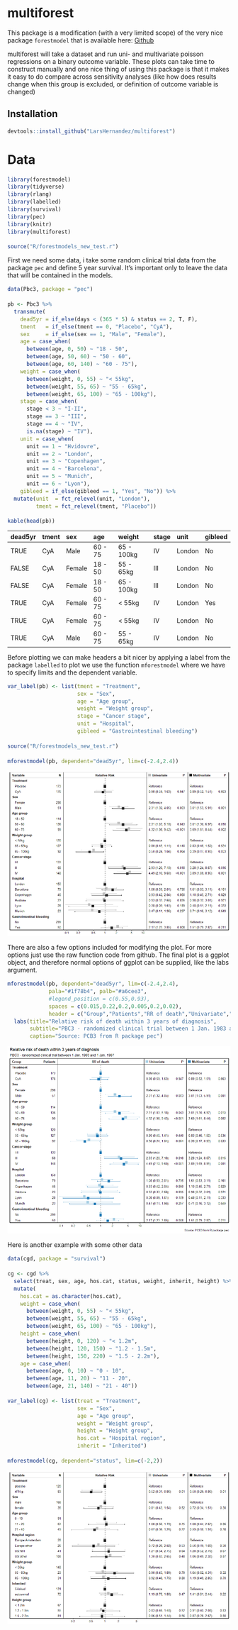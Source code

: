
<!-- README.md is generated from README.Rmd. Please edit that file -->

# multiforest

This package is a modification (with a very limited scope) of the very
nice package `forestmodel` that is available here:
[Github](https://github.com/NikNakk/forestmodel)

multiforest will take a dataset and run uni- and multivariate poisson
regressions on a binary outcome variable. These plots can take time to
construct manually and one nice thing of using this package is that it
makes it easy to do compare across sensitivity analyses (like how does
results change when this group is excluded, or definition of outcome
variable is changed)

## Installation

``` r
devtools::install_github("LarsHernandez/multiforest")
```

# Data

``` r
library(forestmodel)
library(tidyverse)
library(rlang)
library(labelled)
library(survival)
library(pec)
library(knitr)
library(multiforest)

source("R/forestmodels_new_test.r")
```

First we need some data, i take some random clinical trial data from the
package `pec` and define 5 year survival. It’s important only to leave
the data that will be contained in the models.

``` r
data(Pbc3, package = "pec")

pb <- Pbc3 %>%
  transmute(
    dead5yr = if_else(days < (365 * 5) & status == 2, T, F),
    tment   = if_else(tment == 0, "Placebo", "CyA"),    
    sex     = if_else(sex == 1, "Male", "Female"),
    age = case_when(
      between(age, 0, 50) ~ "18 - 50",
      between(age, 50, 60) ~ "50 - 60",
      between(age, 60, 140) ~ "60 - 75"),
    weight = case_when(
      between(weight, 0, 55) ~ "< 55kg",
      between(weight, 55, 65) ~ "55 - 65kg",
      between(weight, 65, 100) ~ "65 - 100kg"),
    stage = case_when(
      stage < 3 ~ "I-II",
      stage == 3 ~ "III",
      stage == 4 ~ "IV",
      is.na(stage) ~ "IV"),
    unit = case_when(
      unit == 1 ~ "Hvidovre",
      unit == 2 ~ "London",
      unit == 3 ~ "Copenhagen",
      unit == 4 ~ "Barcelona",
      unit == 5 ~ "Munich",
      unit == 6 ~ "Lyon"),
    gibleed = if_else(gibleed == 1, "Yes", "No")) %>%
  mutate(unit  = fct_relevel(unit, "London"),
         tment = fct_relevel(tment, "Placebo"))

kable(head(pb))
```

| dead5yr | tment | sex    | age     | weight     | stage | unit   | gibleed |
|:--------|:------|:-------|:--------|:-----------|:------|:-------|:--------|
| TRUE    | CyA   | Male   | 60 - 75 | 65 - 100kg | IV    | London | No      |
| FALSE   | CyA   | Female | 18 - 50 | 55 - 65kg  | III   | London | No      |
| FALSE   | CyA   | Female | 18 - 50 | 65 - 100kg | III   | London | No      |
| TRUE    | CyA   | Female | 60 - 75 | &lt; 55kg  | IV    | London | Yes     |
| TRUE    | CyA   | Female | 60 - 75 | &lt; 55kg  | IV    | London | No      |
| TRUE    | CyA   | Male   | 60 - 75 | 55 - 65kg  | IV    | London | No      |

Before plotting we can make headers a bit nicer by applying a label from
the package `labelled` to plot we use the function `mforestmodel` where
we have to specify limits and the dependent variable.

``` r
var_label(pb) <- list(tment = "Treatment",
                      sex = "Sex",
                      age = "Age group",
                      weight = "Weight group",
                      stage = "Cancer stage",
                      unit = "Hospital",
                      gibleed = "Gastrointestinal bleeding")

source("R/forestmodels_new_test.r")

mforestmodel(pb, dependent="dead5yr", lim=c(-2.4,2.4))
```

![](man/figures/README-unnamed-chunk-5-1.png)<!-- -->

There are also a few options included for modifying the plot. For more
options just use the raw function code from gíthub. The final plot is a
ggplot object, and therefore normal options of ggplot can be supplied,
like the labs argument.

``` r
mforestmodel(pb, dependent="dead5yr", lim=c(-2.4,2.4), 
             pala="#1f78b4", palb="#a6cee3", 
             #legend_position = c(0.55,0.93), 
             spaces = c(0.015,0.22,0.2,0.005,0.2,0.02),
             header = c("Group","Patients","RR of death","Univariate","P","Multivariate","P")) + 
  labs(title="Relative risk of death within 3 years of diagnosis",
       subtitle="PBC3 - randomized clinical trial between 1 Jan. 1983 and 1 Jan. 1987 ",
       caption="Source: PCB3 from R package pec")
```

![](man/figures/README-unnamed-chunk-6-1.png)<!-- -->

Here is another example with some other data

``` r
data(cgd, package = "survival")

cg <- cgd %>% 
  select(treat, sex, age, hos.cat, status, weight, inherit, height) %>%
  mutate(
    hos.cat = as.character(hos.cat),
    weight = case_when(
      between(weight, 0, 55) ~ "< 55kg",
      between(weight, 55, 65) ~ "55 - 65kg",
      between(weight, 65, 100) ~ "65 - 100kg"),
    height = case_when(
      between(height, 0, 120) ~ "< 1.2m",
      between(height, 120, 150) ~ "1.2 - 1.5m",
      between(height, 150, 220) ~ "1.5 - 2.2m"),
    age = case_when(
      between(age, 0, 10) ~ "0 - 10",
      between(age, 11, 20) ~ "11 - 20",
      between(age, 21, 140) ~ "21 - 40"))
  
var_label(cg) <- list(treat = "Treatment",
                      sex = "Sex",
                      age = "Age group",
                      weight = "Weight group",
                      height = "Height group",
                      hos.cat = "Hospital region",
                      inherit = "Inherited")

mforestmodel(cg, dependent="status", lim=c(-2,2))
```

![](man/figures/README-unnamed-chunk-7-1.png)<!-- -->
